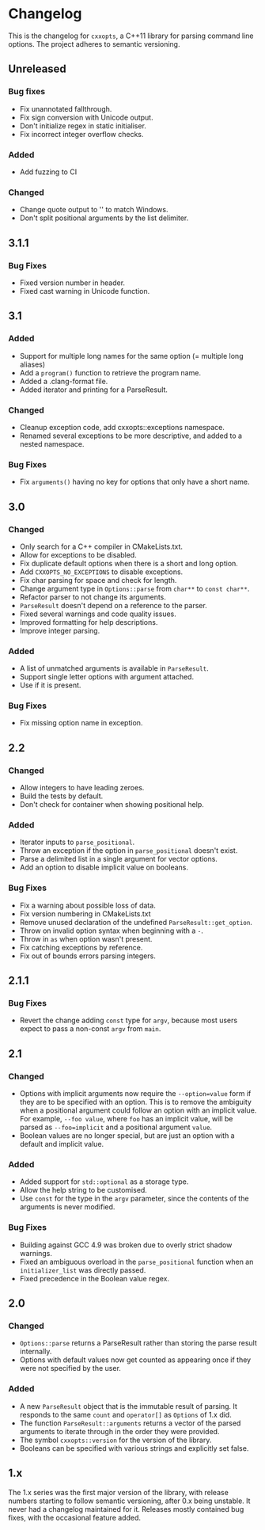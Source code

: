 # Changelog

This is the changelog for `cxxopts`, a C++11 library for parsing command line
options. The project adheres to semantic versioning.

## Unreleased

### Bug fixes

* Fix unannotated fallthrough.
* Fix sign conversion with Unicode output.
* Don't initialize regex in static initialiser.
* Fix incorrect integer overflow checks.

### Added

* Add fuzzing to CI

### Changed

* Change quote output to '' to match Windows.
* Don't split positional arguments by the list delimiter.

## 3.1.1

### Bug Fixes

* Fixed version number in header.
* Fixed cast warning in Unicode function.

## 3.1

### Added

* Support for multiple long names for the same option (= multiple long aliases)
* Add a `program()` function to retrieve the program name.
* Added a .clang-format file.
* Added iterator and printing for a ParseResult.

### Changed

* Cleanup exception code, add cxxopts::exceptions namespace.
* Renamed several exceptions to be more descriptive, and added to a nested namespace.

### Bug Fixes

* Fix `arguments()` having no key for options that only have a short name.

## 3.0

### Changed

* Only search for a C++ compiler in CMakeLists.txt.
* Allow for exceptions to be disabled.
* Fix duplicate default options when there is a short and long option.
* Add `CXXOPTS_NO_EXCEPTIONS` to disable exceptions.
* Fix char parsing for space and check for length.
* Change argument type in `Options::parse` from `char**` to `const char**`.
* Refactor parser to not change its arguments.
* `ParseResult` doesn't depend on a reference to the parser.
* Fixed several warnings and code quality issues.
* Improved formatting for help descriptions.
* Improve integer parsing.

### Added

* A list of unmatched arguments is available in `ParseResult`.
* Support single letter options with argument attached.
* Use <optional> if it is present.

### Bug Fixes

* Fix missing option name in exception.

## 2.2

### Changed

* Allow integers to have leading zeroes.
* Build the tests by default.
* Don't check for container when showing positional help.

### Added

* Iterator inputs to `parse_positional`.
* Throw an exception if the option in `parse_positional` doesn't exist.
* Parse a delimited list in a single argument for vector options.
* Add an option to disable implicit value on booleans.

### Bug Fixes

* Fix a warning about possible loss of data.
* Fix version numbering in CMakeLists.txt
* Remove unused declaration of the undefined `ParseResult::get_option`.
* Throw on invalid option syntax when beginning with a `-`.
* Throw in `as` when option wasn't present.
* Fix catching exceptions by reference.
* Fix out of bounds errors parsing integers.

## 2.1.1

### Bug Fixes

* Revert the change adding `const` type for `argv`, because most users expect
  to pass a non-const `argv` from `main`.

## 2.1

### Changed

* Options with implicit arguments now require the `--option=value` form if
  they are to be specified with an option. This is to remove the ambiguity
  when a positional argument could follow an option with an implicit value.
  For example, `--foo value`, where `foo` has an implicit value, will be
  parsed as `--foo=implicit` and a positional argument `value`.
* Boolean values are no longer special, but are just an option with a default
  and implicit value.

### Added

* Added support for `std::optional` as a storage type.
* Allow the help string to be customised.
* Use `const` for the type in the `argv` parameter, since the contents of the
  arguments is never modified.

### Bug Fixes

* Building against GCC 4.9 was broken due to overly strict shadow warnings.
* Fixed an ambiguous overload in the `parse_positional` function when an
  `initializer_list` was directly passed.
* Fixed precedence in the Boolean value regex.

## 2.0

### Changed

* `Options::parse` returns a ParseResult rather than storing the parse
  result internally.
* Options with default values now get counted as appearing once if they
  were not specified by the user.

### Added

* A new `ParseResult` object that is the immutable result of parsing. It
  responds to the same `count` and `operator[]` as `Options` of 1.x did.
* The function `ParseResult::arguments` returns a vector of the parsed
  arguments to iterate through in the order they were provided.
* The symbol `cxxopts::version` for the version of the library.
* Booleans can be specified with various strings and explicitly set false.

## 1.x

The 1.x series was the first major version of the library, with release numbers
starting to follow semantic versioning, after 0.x being unstable.  It never had
a changelog maintained for it. Releases mostly contained bug fixes, with the
occasional feature added.
